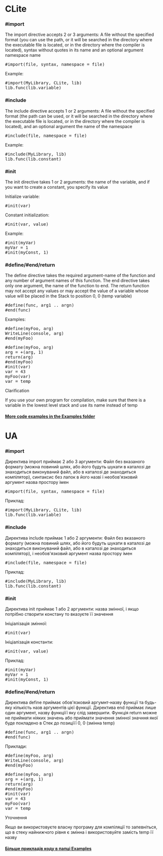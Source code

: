 <link rel="stylesheet" href="styles.css">

# CLite
<h3>#import</h3>
<p>
The import directive accepts 2 or 3 arguments: A file without the specified format (you can use the path, or it will be searched in the directory where the executable file is located, or in the directory where the compiler is located), syntax without quotes in its name and an optional argument namespace name </p>

<pre class="code">#import(file, syntax, namespace = file)</pre>

<p>Example:</p>
<pre class="code">#import(MyLibrary, CLite, lib)
lib.func(lib.variable)</pre>


<h3>#include</h3>
<p>
The include directive accepts 1 or 2 arguments: A file without the specified format (the path can be used, or it will be searched in the directory where the executable file is located, or in the directory where the compiler is located), and an optional argument the name of the namespace</p>

<pre class="code">#include(file, namespace = file)</pre>

<p>Example:</p>
<pre class="code">#include(MyLibrary, lib)
lib.func(lib.constant)</pre>

<h3>#init</h3>
<p>
The init directive takes 1 or 2 arguments: the name of the variable, and if you want to create a constant, you specify its value</p>

<p>Initialize variable:</p>
<pre class="code">#init(var)</pre>

<p>Constant initialization:</p>
<pre class="code">#init(var, value)</pre>

<p>Example:</p>
<pre class="code">#init(myVar)
myVar = 1
#init(myConst, 1)</pre>


<h3>#define/#end/return</h3>
<p>
The define directive takes the required argument-name of the function and any number of argument names of this function. The end directive takes only one argument, the name of the function to end. The return function may not accept any values or may accept the value of a variable whose value will be placed in the Stack to position 0, 0 (temp variable)</p>

<pre class="code">#define(func, arg1 .. argn)
#end(func)</pre>

<p>Examples:</p>
<pre class="code">#define(myFoo, arg)
WriteLine(console, arg)
#end(myFoo)</pre>

<pre class="code">#define(myFoo, arg)
arg = +(arg, 1)
return(arg)
#end(myFoo)
#init(var)
var = 43
myFoo(var)
var = temp</pre>

<p class="important">Clarification</p>
<p>If you use your own program for compilation, make sure that there is a variable in the lowest level stack and use its name instead of temp</p>

<h4><a href="/Examples/">More code examples in the Examples folder</a></h4>


# UA

<h3>#import</h3>
<p>
Директива import приймає 2 або 3 аргументи: Файл без вказаного формату (можна повиний шлях, або його будуть шукати в каталозі де знаходиться виконуваний файл, або в каталозі де знаходиться компілятор), синтаксис без лапок в його назві і необов'язковий аргумент назва простору імен</p>

<pre class="code">#import(file, syntax, namespace = file)</pre>

<p>Приклад:</p>
<pre class="code">#import(MyLibrary, CLite, lib)
lib.func(lib.variable)</pre>


<h3>#include</h3>
<p>
Директива include приймає 1 або 2 аргументи: Файл без вказаного формату (можна повиний шлях, або його будуть шукати в каталозі де знаходиться виконуваний файл, або в каталозі де знаходиться компілятор), і необов'язковий аргумент назва простору імен</p>

<pre class="code">#include(file, namespace = file)</pre>

<p>Приклад:</p>
<pre class="code">#include(MyLibrary, lib)
lib.func(lib.constant)</pre>

<h3>#init</h3>
<p>
Директива init приймає 1 або 2 аргументи: назва змінної, і якщо потрібно створити констану то вказуєте її значення</p>

<p>Ініціалізація змінної:</p>
<pre class="code">#init(var)</pre>

<p>Ініціалізація константи:</p>
<pre class="code">#init(var, value)</pre>

<p>Приклад:</p>
<pre class="code">#init(myVar)
myVar = 1
#init(myConst, 1)</pre>


<h3>#define/#end/return</h3>
<p>
Директива define приймає обов'язковий аргумнт-назву функції та будь-яку кількість назв аргументів цієї функції. Директива end приймає лише один аргумент, назву функціїї яку слід завершити. Функція return можне не приймати ніяких значень або приймати значення змінної значння якої буде покладено в Стек до позиціїї 0, 0 (змінна temp)</p>

<pre class="code">#define(func, arg1 .. argn)
#end(func)</pre>

<p>Приклади:</p>
<pre class="code">#define(myFoo, arg)
WriteLine(console, arg)
#end(myFoo)</pre>

<pre class="code">#define(myFoo, arg)
arg = +(arg, 1)
return(arg)
#end(myFoo)
#init(var)
var = 43
myFoo(var)
var = temp</pre>

<p class="important">Уточнення</p>
<p>Якщо ви використовуєте власну програму для компіляції то запевніться, що в стеку найнижчого рівня є змінна і використовуйте замість temp її назву</p>

<h4><a href="/Examples/">Більше прикладів коду в папці Examples</a></h4>